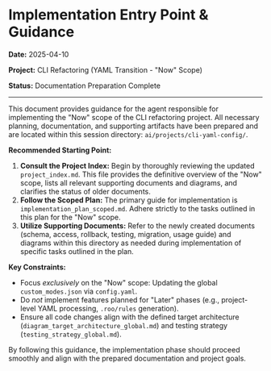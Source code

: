 # Implementation Entry Point & Guidance

**Date:** 2025-04-10

**Project:** CLI Refactoring (YAML Transition - "Now" Scope)

**Status:** Documentation Preparation Complete

---

This document provides guidance for the agent responsible for implementing the "Now" scope of the CLI refactoring project. All necessary planning, documentation, and supporting artifacts have been prepared and are located within this session directory: `ai/projects/cli-yaml-config/`.

**Recommended Starting Point:**

1.  **Consult the Project Index:** Begin by thoroughly reviewing the updated `project_index.md`. This file provides the definitive overview of the "Now" scope, lists all relevant supporting documents and diagrams, and clarifies the status of older documents.
2.  **Follow the Scoped Plan:** The primary guide for implementation is `implementation_plan_scoped.md`. Adhere strictly to the tasks outlined in this plan for the "Now" scope.
3.  **Utilize Supporting Documents:** Refer to the newly created documents (schema, access, rollback, testing, migration, usage guide) and diagrams within this directory as needed during implementation of specific tasks outlined in the plan.

**Key Constraints:**

*   Focus *exclusively* on the "Now" scope: Updating the global `custom_modes.json` via `config.yaml`.
*   Do *not* implement features planned for "Later" phases (e.g., project-level YAML processing, `.roo/rules` generation).
*   Ensure all code changes align with the defined target architecture (`diagram_target_architecture_global.md`) and testing strategy (`testing_strategy_global.md`).

By following this guidance, the implementation phase should proceed smoothly and align with the prepared documentation and project goals.
